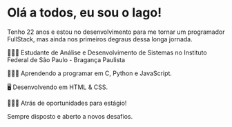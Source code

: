 <div>
  <h1>Olá a todos, eu sou o Iago!</h1>
</div>
<div>
  <p> Tenho 22 anos e estou no desenvolvimento para me tornar um programador FullStack, mas ainda nos primeiros degraus dessa longa jornada. </p>
  <p>👨🏻‍🎓 Estudante de Análise e Desenvolvimento de Sistemas no Instituto Federal de São Paulo - Bragança Paulista</p>
  <p>👨🏻‍💻 Aprendendo a programar em C, Python e JavaScript.</p>
  <p>🖥 Desenvolvendo em HTML & CSS.</p>
  <p>🕵🏻‍♂️ Atrás de oportunidades para estágio!</p>
  <p> Sempre disposto e aberto a novos desafios.</p>
</div>
